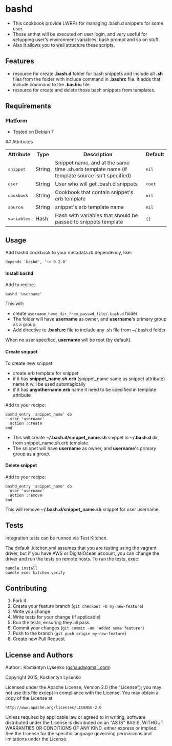 # bashd

* This cookbook provide LWRPs for managing .bash.d snippets for some user.
* Those snthat will be executed on user login, and very useful for setupping user's environment variables, bash prompt and so on stuff.
* Also it allows you to well structure these scripts.

## Features

* resource for create **.bash.d** folder for bash snippets and include all **.sh** files from the folder with include command in **.bashrc** file. It adds that include command to the **.bashrc** file.
* resource for create and delete those bash snippets from templates.

## Requirements

### Platform

* Tested on Debian 7

<a name="attributes">
## Attributes
<table>
  <tr>
    <th>Attribute</th>
    <th>Type</th>
    <th>Description</th>
    <th>Default</th>
  </tr>
  <tr>
    <td><tt>snippet</tt></td>
    <td>String</td>
    <td>Snippet name, and at the same time .sh.erb template name (if template source isn't specified)</td>
    <td><tt>nil</tt></td>
  </tr>
  <tr>
    <td><tt>user</tt></td>
    <td>String</td>
    <td>User who will get .bash.d snippets</td>
    <td><tt>root</tt></td>
  </tr>
  <tr>
    <td><tt>cookbook</tt></td>
    <td>String</td>
    <td>Cookbook that contain snippet's erb template</td>
    <td><tt>nil</tt></td>
  </tr>
  <tr>
    <td><tt>source</tt></td>
    <td>String</td>
    <td>snippet's erb template name</td>
    <td><tt>nil</tt></td>
  </tr>
  <tr>
    <td><tt>variables</tt></td>
    <td>Hash</td>
    <td>Hash with variables that should be passed to snippets template</td>
    <td><tt>{}</tt></td>
  </tr>
</table>

## Usage
Add bashd cookbook to your metadata.rb dependency, like:

```
depends 'bashd', '~> 0.2.0'
```

#### Install bashd
Add to recipe:

```
bashd 'username'
```

This will:

* create `username_home_dir_from_passwd_file/.bash.d` folder
* The folder will have **username** as owner, and **username**'s primary group as a group.
* Add directive to **.bash.rc** file to include any .sh file from ~/.bash.d folder

When no user specified, **username** will be root (by default).
 
#### Create snippet
To create new snippet:

* create erb template for snippet
* if it has **snippet_name.sh.erb** (snippet_name same as snippet attribute) name it will be used automagically
* if it has **anyothername.erb** name it need to be specified in template attribute

Add to your recipe:

```
bashd_entry 'snippet_name' do
  user 'username'
  action :create
end
```

* This will create **~/.bash.d/snippet_name.sh** snippet in **~/.bash.d** dir, from snippet_name.sh.erb template.
* The snippet will have **username** as owner, and **username**'s primary group as a group.

#### Delete snippet
Add to your recipe:

```
bashd_entry 'snippet_name' do
  user 'username'
  action :remove
end
```

This will remove **~/.bash.d/snippet_name.sh** snippet for user username.

## Tests
Integration tests can be runned via Test Kitchen. 

The default .kitchen.yml assumes that you are testing using the vagrant driver, but if you have AWS or DigitalOcean account, you can change the driver and run the tests on remote hosts. To run the tests, exec:

    bundle install
    bundle exec kitchen verify

## Contributing
1. Fork it
2. Create your feature branch (`git checkout -b my-new-feature`)
3. Write you change
4. Write tests for your change (if applicable)
5. Run the tests, ensuring they all pass
6. Commit your changes (`git commit -am 'Added some feature'`)
7. Push to the branch (`git push origin my-new-feature`)
8. Create new Pull Request

License and Authors
-------------------
Author:: Kostiantyn Lysenko (<gshaud@gmail.com>)

Copyright 2015, Kostiantyn Lysenko

Licensed under the Apache License, Version 2.0 (the "License");
you may not use this file except in compliance with the License.
You may obtain a copy of the License at

    http://www.apache.org/licenses/LICENSE-2.0

Unless required by applicable law or agreed to in writing, software
distributed under the License is distributed on an "AS IS" BASIS,
WITHOUT WARRANTIES OR CONDITIONS OF ANY KIND, either express or implied.
See the License for the specific language governing permissions and
limitations under the License.